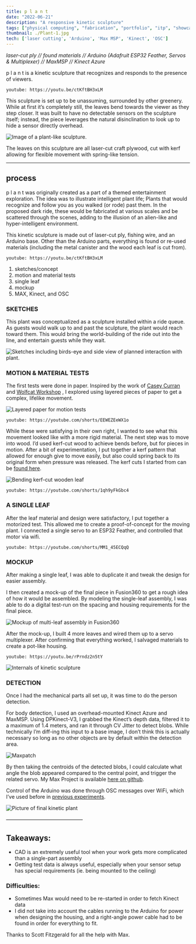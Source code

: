```yaml
---
title: p l a n t
date: "2022-06-21"
description: "A responsive kinetic sculpture"
tags: ["physical computing", "fabrication", "portfolio", "itp", "showcase", 'interactive', 'theme-park-eng']
thumbnail: ./Plant-1.jpg
tech: ['laser cutting', 'Arduino', 'Max MSP', 'Kinect', 'OSC']
---
```

*laser-cut ply // found materials // Arduino (Adafruit ESP32 Feather, Servos & Multiplexer) // MaxMSP // Kinect Azure*

p l a n t is a kinetic sculpture that recognizes and responds to the presence of viewers.

`youtube: https://youtu.be/ctKftBH3xLM`

This sculpture is set up to be unassuming, surrounded by other greenery. While at first it’s completely still, the leaves bend towards the viewer as they step closer. It was built to have no detectable sensors on the sculpture itself; instead, the piece leverages the natural disinclination to look up to hide a sensor directly overhead.

![Image of a plant-like sculpture.](./plant_overall.jpg)

The leaves on this sculpture are all laser-cut craft plywood, cut with kerf allowing for flexible movement with spring-like tension.

---
## process

p l a n t was originally created as a part of a themed entertainment exploration. The idea was to illustrate intelligent plant life; Plants that would recognize and follow you as you walked (or rode) past them.
In the proposed dark ride, these would be fabricated at various scales and be scattered through the scenes, adding to the illusion of an alien-like and hyper-intelligent environment.

This kinetic sculpture is made out of laser-cut ply, fishing wire, and an Arduino base. Other than the Arduino parts, everything is found or re-used materials (including the metal canister and the wood each leaf is cut from).

`youtube: https://youtu.be/ctKftBH3xLM`

1. sketches/concept
1. motion and material tests
1. single leaf
1. mockup
1. MAX, Kinect, and OSC

### SKETCHES
This plant was conceptualized as a sculpture installed within a ride queue. As guests would walk up to and past the sculpture, the plant would reach toward them. This would bring the world-building of the ride out into the line, and entertain guests while they wait.

![Sketches including birds-eye and side view of planned interaction with plant.](./sketches.jpg)

### MOTION & MATERIAL TESTS
The first tests were done in paper. Inspired by the work of [Casey Curran](https://www.caseycurran.com)  and [Wolfcat Workshop](https://wolfcatworkshop.com/index.php/portfolio/one-month-small-machines/) , I explored using layered pieces of paper to get a complex, lifelike movement.

![Layered paper for motion tests](./paper-tests.jpg)

`youtube: https://youtube.com/shorts/EEWEZEeWX1o`

While these were satisfying in their own right, I wanted to see what this movement looked like with a more rigid material. The next step was to move into wood. I’d used kerf-cut wood to achieve bends before, but for pieces in motion. After a bit of experimentation, I put together a kerf pattern that allowed for enough give to move easily, but also could spring back to its original form when pressure was released.
The kerf cuts I started from can be [found here](https://www.troteclaser.com/en-us/learn-support/helpcenter/bending-technique).

![Bending kerf-cut wooden leaf](./Plant-8.jpg)

`youtube: https://youtube.com/shorts/1qh9yFkGbc4`


### A SINGLE LEAF
After the leaf material and design were satisfactory, I put together a motorized test.
This allowed me to create a proof-of-concept for the moving plant. I connected a single servo to an ESP32 Feather, and controlled that motor via wifi.

 `youtube: https://youtube.com/shorts/MM1_45ECQqQ`

### MOCKUP

After making a single leaf, I was able to duplicate it and tweak the design for easier assembly.

I then created a mock-up of the final piece in Fusion360 to get a rough idea of how it would be assembled. By modeling the single-leaf assembly, I was able to do a digital test-run on the spacing and housing requirements for the final piece.

![Mockup of multi-leaf assembly in Fusion360](./mockup.png)

After the mock-up, I built 4 more leaves and wired them up to a servo multiplexer. After confirming that everything worked, I salvaged materials to create a pot-like housing.

`youtube: https://youtu.be/rPrndz2n5tY`

![Internals of kinetic sculpture](./Plant-6.jpg)

### DETECTION

Once I had the mechanical parts all set up, it was time to do the person detection.

For body detection, I used an overhead-mounted Kinect Azure and MaxMSP. Using DPKinect-V3, I grabbed the Kinect’s depth data, filtered it to a maximum of 1.4 meters, and ran it through CV Jitter to detect blobs. While technically I’m diff-ing this input to a base image, I don’t think this is actually necessary so long as no other objects are by default within the detection area.

![Maxpatch](./maxpatch.png)

By then taking the centroids of the detected blobs, I could calculate what angle the blob appeared compared to the central point, and trigger the related servo.
My Max Project is available [here on github](https://github.com/leils/spring_2022_theme_park_eng/tree/main/expedition-earth/interactive-plant/kinect-blob-to-servo).

Control of the Arduino was done through OSC messages over WiFi, which I’ve used before in [previous experiments](https://www.leiac.me/2022/2022-02-23_tpe-osc-control/).

![Picture of final kinetic plant](./plant_cover.jpg)

———————————————

## Takeaways:
- CAD is an extremely useful tool when your work gets more complicated than a single-part assembly
- Getting test data is always useful, especially when your sensor setup has special requirements (ie. being mounted to the ceiling)

### Difficulties:
- Sometimes Max would need to be re-started in order to fetch Kinect data
- I did not take into account the cables running to the Arduino for power when designing the housing, and a right-angle power cable had to be found in order for everything to fit.

Thanks to Scott Fitzgerald for all the help with Max.
